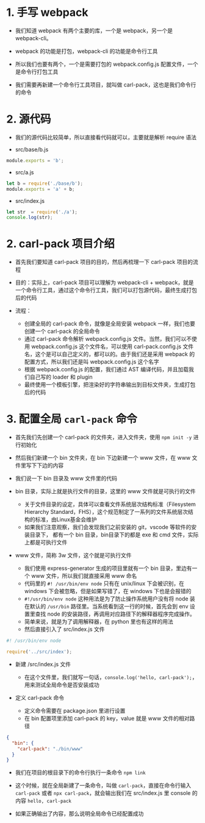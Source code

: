 # 1. 手写 webpack

+ 我们知道 webpack 有两个主要的库，一个是 webpack，另一个是 webpack-cli。

+ webpack 的功能是打包，webpack-cli 的功能是命令行工具

+ 所以我们也要有两个，一个是需要打包的 webpack.config.js 配置文件，一个是命令行打包工具

+ 我们需要再新建一个命令行工具项目，就叫做 carl-pack，这也是我们命令行的命令

# 2. 源代码

+ 我们的源代码比较简单，所以直接看代码就可以，主要就是解析 require 语法

+ src/base/b.js

```javascript
module.exports = 'b';
```

+ src/a.js

```javascript
let b = require('./base/b');
module.exports = 'a' + b;
```

+ src/index.js

```javascript
let str  = require('./a');
console.log(str);
```


# 2. carl-pack 项目介绍

+ 首先我们要知道 carl-pack 项目的目的，然后再梳理一下 carl-pack 项目的流程

+ 目的：实际上，carl-pack 项目可以理解为 webpack-cli + webpack，就是一个命令行工具，通过这个命令行工具，我们可以打包源代码，最终生成打包后的代码

+ 流程：
  + 创建全局的 carl-pack 命令，就像是全局安装 webpack 一样，我们也要创建一个 carl-pack 的全局命令
  + 通过 carl-pack 命令解析 webpack.config.js 文件。当然，我们可以不使用 webpack.config.js 这个文件名，可以使用 carl-pack.config.js 文件名，这个是可以自己定义的，都可以的。由于我们还是采用 webpack 的配置方式，所以我们还是叫 webpack.config.js 这个名字
  + 根据 webpack.config.js 的配置，我们通过 AST 编译代码，并且加载我们自己写的 loader 和 plugin
  + 最终使用一个模板引擎，把渲染好的字符串输出到目标文件夹，生成打包后的代码

# 3. 配置全局 `carl-pack` 命令

+ 首先我们先创建一个 carl-pack 的文件夹，进入文件夹，使用 `npm init -y` 进行初始化

+ 然后我们新建一个 bin 文件夹，在 bin 下边新建一个 www 文件，在 www 文件里写下下边的内容

+ 我们说一下 bin 目录及 www 文件里的代码

+ bin 目录，实际上就是执行文件的目录，这里的 www 文件就是可执行的文件
  + 关于文件目录的设定，具体可以查看文件系统层次结构标准（Filesystem Hierarchy Standard，FHS），这个规范制定了一系列的文件系统层次结构的标准，由Linux基金会维护
  + 如果我们注意观察，我们会发现我们之前安装的 git，vscode 等软件的安装目录下， 都有一个 bin 目录，bin目录下的都是 exe 和 cmd 文件，实际上都是可执行文件

+ www 文件，简称 3w 文件，这个就是可执行文件
  + 我们使用 express-generator 生成的项目里就有一个 bin 目录，里边有一个 www 文件，所以我们就直接采用 www 命名
  + 代码里的 `#! /usr/bin/env node` 只有在 unix/linux 下会被识别，在 windows 下会被忽略，但是如果写错了，在 windows 下也是会报错的
  + `#!/usr/bin/env node` 这种用法是为了防止操作系统用户没有将 node 装在默认的 `/usr/bin` 路径里。当系统看到这一行的时候，首先会到 env 设置里查找 node 的安装路径，再调用对应路径下的解释器程序完成操作。
  + 简单来说，就是为了调用解释器，在 python 里也有这样的用法
  + 然后直接引入了 src/index.js 文件

```javascript
#! /usr/bin/env node

require('../src/index');
```

+ 新建 /src/index.js 文件
  + 在这个文件里，我们就写一句话，`console.log('hello, carl-pack');`，用来测试全局命令是否安装成功

+ 定义 carl-pack 命令
  + 定义命令需要在 package.json 里进行设置
  + 在 bin 配置项里添加 carl-pack 的 key，value 就是 www 文件的相对路径

```json
{
  "bin": {
    "carl-pack": "./bin/www"
  }
}
```

+ 我们在项目的根目录下的命令行执行一条命令 `npm link`

+ 这个时候，就在全局新建了一条命令，叫做 `carl-pack`，直接在命令行输入 `carl-pack` 或者 `npx carl-pack`，就会输出我们在 src/index.js 里 console 的内容 `hello, carl-pack`

+ 如果正确输出了内容，那么说明全局命令已经配置成功












